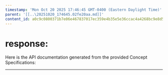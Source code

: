```yaml
---
timestamp: 'Mon Oct 20 2025 17:46:45 GMT-0400 (Eastern Daylight Time)'
parent: '[[..\20251020_174645.02fe20aa.md]]'
content_id: a0c9c0800371b7e06e467837017ec359e4b35e5e36ccac4a4268bc9e8d520c8e
---
```


# response:

Here is the API documentation generated from the provided Concept Specifications:

***

